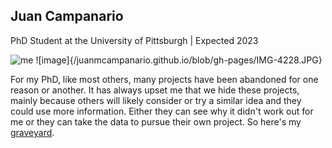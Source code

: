 ## Juan Campanario 
PhD Student at the University of Pittsburgh | Expected 2023 

![me](/blob/gh-pages/IMG-4228.JPG)
![image]{/juanmcampanario.github.io/blob/gh-pages/IMG-4228.JPG}

For my PhD, like most others, many projects have been abandoned for one reason or another. It has always upset me that we hide these projects, mainly because others will likely consider or try a similar idea and they could use more information. Either they can see why it didn't work out for me or they can take the data to pursue their own project. So here's my [graveyard](url). 
